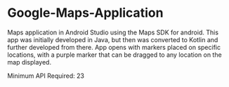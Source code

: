 # Google-Maps-Application
Maps application in Android Studio using the Maps SDK for android. This app was
initially developed in Java, but then was converted to Kotlin and further
developed from there. App opens with markers placed on specific locations, with a
purple marker that can be dragged to any location on the map displayed.

Minimum API Required: 23

